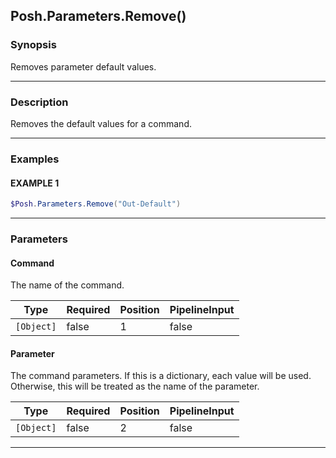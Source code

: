 Posh.Parameters.Remove()
------------------------




### Synopsis
Removes parameter default values.



---


### Description

Removes the default values for a command.



---


### Examples
#### EXAMPLE 1
```PowerShell
$Posh.Parameters.Remove("Out-Default")
```



---


### Parameters
#### **Command**

The name of the command.






|Type      |Required|Position|PipelineInput|
|----------|--------|--------|-------------|
|`[Object]`|false   |1       |false        |



#### **Parameter**

The command parameters.
If this is a dictionary, each value will be used.
Otherwise, this will be treated as the name of the parameter.






|Type      |Required|Position|PipelineInput|
|----------|--------|--------|-------------|
|`[Object]`|false   |2       |false        |





---
